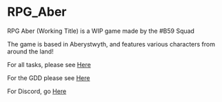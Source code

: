 # RPG_Aber

RPG Aber (Working Title) is a WIP game made by the #B59 Squad

The game is based in Aberystwyth, and features various characters from around the land!

For all tasks, please see [Here](https://github.com/LauraMariee/RPG_Aber/issues)

For the GDD please see [Here](https://docs.google.com/document/d/1lVTZNjS-PhKthbf-FAcO-s29LZvEybPm4oCu1Zaky5k/edit?usp=sharing)

For Discord, go [Here](https://discord.gg/JPkTd7x)
